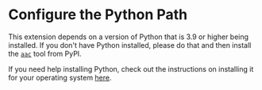 # Configure the Python Path

This extension depends on a version of Python that is 3.9 or higher being
installed. If you don't have Python installed, please do that and then install
the [`aac`](https://pypi.org/project/aac/) tool from PyPI.

If you need help installing Python, check out the instructions on installing it
for your operating system [here](https://www.python.org/downloads/).
